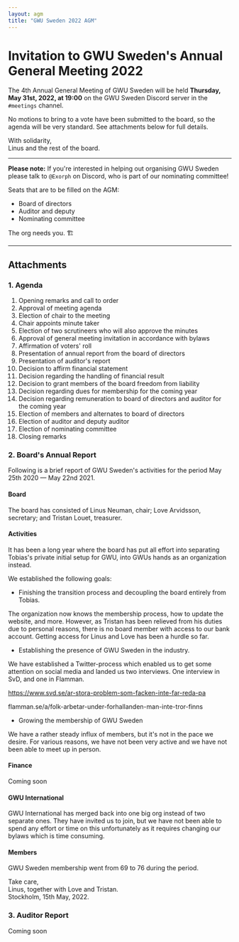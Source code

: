 ```yaml
---
layout: agm
title: "GWU Sweden 2022 AGM"
---
```


# Invitation to GWU Sweden's Annual General Meeting 2022

The 4th Annual General Meeting of GWU Sweden will be held **Thursday, May 31st, 2022, at 19:00** on the GWU Sweden Discord server in the `#meetings` channel.

No motions to bring to a vote have been submitted to the board, so the agenda will be very standard. See attachments below for full details.

With solidarity,  
Linus and the rest of the board.

---

**Please note:** If you're interested in helping out organising GWU Sweden please talk to `@Exorph` on Discord, who is part of our nominating committee!

Seats that are to be filled on the AGM:

- Board of directors
- Auditor and deputy
- Nominating committee

The org needs you. 🏗️

---

## Attachments

### 1. Agenda

1. Opening remarks and call to order
2. Approval of meeting agenda
3. Election of chair to the meeting
4. Chair appoints minute taker
5. Election of two scrutineers who will also approve the minutes
6. Approval of general meeting invitation in accordance with bylaws
7. Affirmation of voters' roll
8. Presentation of annual report from the board of directors
9. Presentation of auditor's report
10. Decision to affirm financial statement
11. Decision regarding the handling of financial result
12. Decision to grant members of the board freedom from liability
13. Decision regarding dues for membership for the coming year
14. Decision regarding remuneration to board of directors and auditor for the coming year
15. Election of members and alternates to board of directors
16. Election of auditor and deputy auditor
17. Election of nominating committee
18. Closing remarks

### 2. Board's Annual Report

Following is a brief report of GWU Sweden's activities for the period May 25th 2020 — May 22nd 2021.

#### Board

The board has consisted of Linus Neuman, chair; Love Arvidsson, secretary; and Tristan Louet, treasurer.

#### Activities

It has been a long year where the board has put all effort into separating Tobias's private initial setup for GWU, into GWUs hands as an organization instead.

We established the following goals:
* Finishing the transition process and decoupling the board entirely from Tobias.

The organization now knows the membership process, how to update the website, and more.
However, as Tristan has been relieved from his duties due to personal reasons, there is no board member with access to our bank account. Getting access for Linus and Love has been a hurdle so far.

* Establishing the presence of GWU Sweden in the industry.

We have established a Twitter-process which enabled us to get some attention on social media and landed us two interviews.
One interview in SvD, and one in Flamman.

https://www.svd.se/ar-stora-problem-som-facken-inte-far-reda-pa

flamman.se/a/folk-arbetar-under-forhallanden-man-inte-tror-finns

* Growing the membership of GWU Sweden

We have a rather steady influx of members, but it's not in the pace we desire. For various reasons, we have not been very active and we have not been able to meet up in person.

#### Finance

Coming soon

#### GWU International

GWU International has merged back into one big org instead of two separate ones.
They have invited us to join, but we have not been able to spend any effort or time on this unfortunately as it requires changing our bylaws which is time consuming.

#### Members

GWU Sweden membership went from 69 to 76 during the period.


Take care,  
Linus, together with Love and Tristan.  
Stockholm, 15th May, 2022.


### 3. Auditor Report

Coming soon
